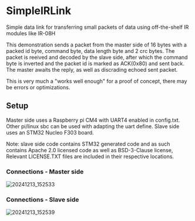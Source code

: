 # SimpleIRLink
Simple data link for transferring small packets of data using off-the-shelf IR modules like IR-08H

This demonstration sends a packet from the master side of 16 bytes with a packed id byte, command byte, data length byte and 2 crc bytes.
The packet is reeived and decoded by the slave side, after which the command byte is inverted and the packet id is marked as ACK(0x80) and sent back.
The master awaits the reply, as well as discrading echoed sent packet.

This is very much a "works well enough" for a proof of concept, there may be errors or optimizations.

## Setup
Master side uses a Raspberry pi CM4 with UART4 enabled in config.txt. Other pi/linux sbc can be used with adapting the uart define.
Slave side uses an STM32 Nucleo F303 board.

Note: slave side code contains STM32 generated code and as such contains Apache 2.0 licensed code as well as BSD-3-Clause license, Relevant LICENSE.TXT files are included in their respective locations.

### Connections - Master side
![20241213_152533](https://github.com/user-attachments/assets/d4bcde2c-48a2-4396-b394-913dea238c31)

### Connections - Slave side
![20241213_152539](https://github.com/user-attachments/assets/d4af9b9d-8cdf-4a77-907a-73272faf867c)

